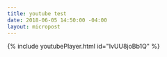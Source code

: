 ```yaml
---
title: youtube test
date: 2018-06-05 14:50:00 -04:00
layout: micropost
---
```


{% include youtubePlayer.html id="IvUU8joBb1Q" %}